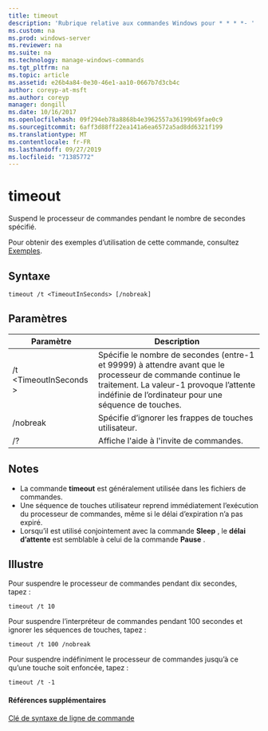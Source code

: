 ```yaml
---
title: timeout
description: 'Rubrique relative aux commandes Windows pour * * * *- '
ms.custom: na
ms.prod: windows-server
ms.reviewer: na
ms.suite: na
ms.technology: manage-windows-commands
ms.tgt_pltfrm: na
ms.topic: article
ms.assetid: e26b4a84-0e30-46e1-aa10-0667b7d3cb4c
author: coreyp-at-msft
ms.author: coreyp
manager: dongill
ms.date: 10/16/2017
ms.openlocfilehash: 09f294eb78a8868b4e3962557a36199b69fae0c9
ms.sourcegitcommit: 6aff3d88ff22ea141a6ea6572a5ad8dd6321f199
ms.translationtype: MT
ms.contentlocale: fr-FR
ms.lasthandoff: 09/27/2019
ms.locfileid: "71385772"
---
```

# <a name="timeout"></a>timeout



Suspend le processeur de commandes pendant le nombre de secondes spécifié.

Pour obtenir des exemples d’utilisation de cette commande, consultez [Exemples](#BKMK_examples).

## <a name="syntax"></a>Syntaxe

```
timeout /t <TimeoutInSeconds> [/nobreak] 
```

## <a name="parameters"></a>Paramètres

|Paramètre|Description|
|---------|-----------|
|/t \<TimeoutInSeconds >|Spécifie le nombre de secondes (entre-1 et 99999) à attendre avant que le processeur de commande continue le traitement. La valeur-1 provoque l’attente indéfinie de l’ordinateur pour une séquence de touches.|
|/nobreak|Spécifie d’ignorer les frappes de touches utilisateur.|
|/?|Affiche l'aide à l'invite de commandes.|

## <a name="remarks"></a>Notes

-   La commande **timeout** est généralement utilisée dans les fichiers de commandes.
-   Une séquence de touches utilisateur reprend immédiatement l’exécution du processeur de commandes, même si le délai d’expiration n’a pas expiré.
-   Lorsqu’il est utilisé conjointement avec la commande **Sleep** , le **délai d’attente** est semblable à celui de la commande **Pause** .

## <a name="BKMK_examples"></a>Illustre

Pour suspendre le processeur de commandes pendant dix secondes, tapez :
```
timeout /t 10
```
Pour suspendre l’interpréteur de commandes pendant 100 secondes et ignorer les séquences de touches, tapez :
```
timeout /t 100 /nobreak
```
Pour suspendre indéfiniment le processeur de commandes jusqu’à ce qu’une touche soit enfoncée, tapez :
```
timeout /t -1
```

#### <a name="additional-references"></a>Références supplémentaires

[Clé de syntaxe de ligne de commande](command-line-syntax-key.md)
